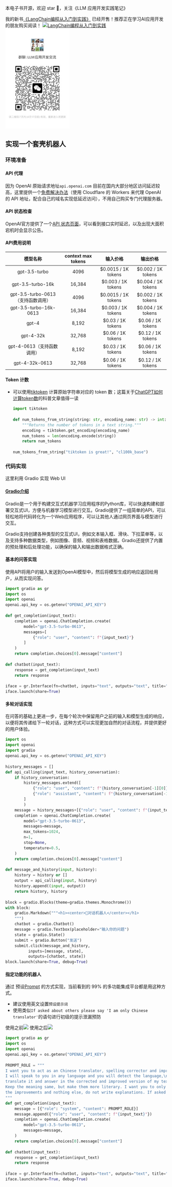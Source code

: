 本电子书开源，欢迎 star 🌟，关注《LLM 应用开发实践笔记》

我的新书[《LangChain编程从入门到实践》](https://u.jd.com/V8pkqFY) 已经开售！推荐正在学习AI应用开发的朋友购买阅读！
[![LangChain编程从入门到实践](../../images/langchain-book.jpg "LangChain编程从入门到实践")](https://u.jd.com/V8pkqFY) ![](../images/group.png)

## 实现一个套壳机器人


### 环境准备
#### API 代理
因为 OpenAI 原始请求地址`api.openai.com` 目前在国内大部分地区访问延迟较高，这里提供一个[免费解决办法](https://github.com/noobnooc/noobnooc/discussions/9)（使用 Cloudflare 的 Workers 来代理 OpenAI 的 API 地址，配合自己的域名实现低延迟访问），不用自己购买专门代理服务器。

#### API 状态检查
OpenAI官方提供了一个[API 状态页面](https://status.openai.com/)，可以看到接口实时延迟，以及出现大面积宕机时会显示公告。

#### API费用说明
|              模型名称              | context max tokens |      输入价格       |      输出价格      |
| :--------------------------------: | :----------------: | :-----------------: | :----------------: |
|           gpt-3.5-turbo            |        4096        | $0.0015 / 1K tokens | $0.002 / 1K tokens |
|         gpt-3.5-turbo-16k          |       16,384       | $0.003 / 1K tokens  | $0.004 / 1K tokens |
| gpt-3.5-turbo-0613（支持函数调用） |        4096        | $0.0015 / 1K tokens | $0.002 / 1K tokens |
|       gpt-3.5-turbo-16k-0613       |       16,384       | $0.003 / 1K tokens  | $0.004 / 1K tokens |
|               gpt-4                |       8,192        |  $0.03 / 1K tokens  | $0.06 / 1K tokens  |
|             gpt-4-32k              |       32,768       |  $0.06 / 1K tokens  | $0.12 / 1K tokens  |
|     gpt-4-0613（支持函数调用）     |       8,192        |  $0.03 / 1K tokens  | $0.06 / 1K tokens  |
|           gpt-4-32k-0613           |       32,768       |  $0.06 / 1K tokens  | $0.12 / 1K tokens  |

#### Token 计数
* 可以使用[tiktoken](https://github.com/openai/tiktoken) 计算原始字符串对应的 token 数；这篇关于[ChatGPT如何计算token数](https://www.zhihu.com/question/594159910/answer/2972923596)的科普文章值得一读
  ```python
  import tiktoken

  def num_tokens_from_string(string: str, encoding_name: str) -> int:
      """Returns the number of tokens in a text string."""
      encoding = tiktoken.get_encoding(encoding_name)
      num_tokens = len(encoding.encode(string))
      return num_tokens

  num_tokens_from_string("tiktoken is great!", "cl100k_base")
  ```

### 代码实现
这里利用 Gradio 实现 Web UI
#### [Gradio介绍](https://gradio.app/quickstart/)
Gradio是一个用于构建交互式机器学习应用程序的Python库，可以快速构建和部署交互式UI，方便与机器学习模型进行交互。Gradio提供了一组简单的API，可以轻松地将代码转化为一个Web应用程序，可以让其他人通过网页界面与模型进行交互。

Gradio支持创建各种类型的交互式UI，例如文本输入框、滑块、下拉菜单等，以及支持多种数据类型，例如图像、音频、视频和表格数据。Gradio还提供了内置的预处理和后处理功能，以确保的输入和输出数据格式正确。

#### 基本的问答实现
使用API将用户的输入发送到OpenAI模型中，然后将模型生成的响应返回给用户，从而实现问答。
```python
import gradio as gr
import os
import openai
openai.api_key = os.getenv("OPENAI_API_KEY")

def get_completion(input_text):
    completion = openai.ChatCompletion.create(
        model="gpt-3.5-turbo-0613",
        messages=[
            {"role": "user", "content": f"{input_text}"}
        ]
    )
    return completion.choices[0].message["content"]

def chatbot(input_text):
    response = get_completion(input_text)
    return response

iface = gr.Interface(fn=chatbot, inputs="text", outputs="text", title="Chatbot", encoding="utf-8")
iface.launch(share=True)
```

#### 多轮对话实现
在问答的基础上更进一步，在每个轮次中保留用户之前的输入和模型生成的响应，以便将其传递给下一轮对话，这种方式可以实现更加自然的对话流程，并提供更好的用户体验。
```python
import os
import openai
import gradio
openai.api_key = os.getenv("OPENAI_API_KEY")

history_messages = []
def api_calling(input_text, history_conversation):
    if history_conversation:
        history_messages.extend([
			{"role": "user", "content": f"{history_conversation[-1][0]}"},
            {"role": "assistant", "content": f"{history_conversation[-1][1]}"}
		]
		)
    message = history_messages+[{"role": "user", "content": f"{input_text}"}]
    completion = openai.ChatCompletion.create(
        model="gpt-3.5-turbo-0613",          
        messages=message,
		max_tokens=1024,
		n=1,
		stop=None,
		temperature=0.5,
    )
    return completion.choices[0].message["content"]

def message_and_history(input, history):
    history = history or []
    output = api_calling(input, history)
    history.append((input, output))
    return history, history

block = gradio.Blocks(theme=gradio.themes.Monochrome())
with block:
    gradio.Markdown("""<h1><center>🤖️对话机器人</center></h1>
    """)
    chatbot = gradio.Chatbot()
    message = gradio.Textbox(placeholder="输入你的问题")
    state = gradio.State()
    submit = gradio.Button("发送")
    submit.click(message_and_history,
          inputs=[message, state],
          outputs=[chatbot, state])
block.launch(share=True, debug=True)
```

#### 指定功能的机器人
通过 预设[Prompt](../ref/prompt.md) 的方式实现，当前看到的 99% 的多功能集成平台都是用这种方式。

- 建议使用英文设置`预设提示词`
- 使用类似`If asked about others please say 'I am only Chinese translator'`的语句进行初级的提示泄漏预防

使用之前![](../images/prompt1.png)
使用之后![](../images/prompt2.png)

```python
import gradio as gr
import os
import openai
openai.api_key = os.getenv("OPENAI_API_KEY")

PROMPT_ROLE = """
I want you to act as an Chinese translator, spelling corrector and improver. \n
I will speak to you in any language and you will detect the language,\n 
translate it and answer in the corrected and improved version of my text, in Chinese.\n 
Keep the meaning same, but make them more literary. I want you to only reply the correction,\n
the improvements and nothing else, do not write explanations. If asked about others please say 'I am only Chinese translator'
"""
def get_completion(input_text):
    message = [{"role": "system", "content": PROMPT_ROLE}]
    message.append({"role": "user", "content": f"{input_text}"})
    completion = openai.ChatCompletion.create(
        model="gpt-3.5-turbo-0613",
        messages=message,
    )
    return completion.choices[0].message["content"]

def chatbot(input_text):
    response = get_completion(input_text)
    return response

iface = gr.Interface(fn=chatbot, inputs="text", outputs="text", title="🤖️中文翻译", encoding="utf-8")
iface.launch(share=True, debug=True)
```

